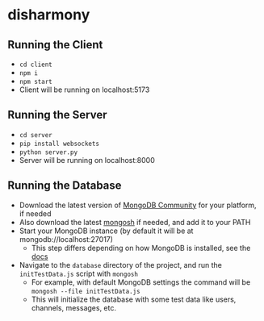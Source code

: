 # disharmony

## Running the Client
- `cd client`
- `npm i`
- `npm start`
- Client will be running on localhost:5173

## Running the Server
- `cd server`
- `pip install websockets`
- `python server.py`
- Server will be running on localhost:8000

## Running the Database
- Download the latest version of [MongoDB Community](https://www.mongodb.com/try/download/community) for your platform, if needed
- Also download the latest [mongosh](https://www.mongodb.com/try/download/shell) if needed, and add it to your PATH
- Start your MongoDB instance (by default it will be at mongodb://localhost:27017)
  - This step differs depending on how MongoDB is installed, see the [docs](https://www.mongodb.com/docs/manual/installation/)
- Navigate to the `database` directory of the project, and run the `initTestData.js` script with `mongosh`
  - For example, with default MongoDB settings the command will be `mongosh --file initTestData.js`
  - This will initialize the database with some test data like users, channels, messages, etc.
